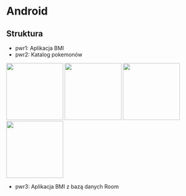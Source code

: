 # Android
## Struktura
* pwr1: Aplikacja BMI
* pwr2: Katalog pokemonów

<div style="display: inline-block">
  <img src="../assets/pwr2/0.png?raw=true" width="150"/>
  <img src="../assets/pwr2/1.png?raw=true" width="150"/>
  <img src="../assets/pwr2/2.png?raw=true" width="150"/>
  <img src="../assets/pwr2/3.png?raw=true" width="150"/>
<div>

* pwr3: Aplikacja BMI z bazą danych Room
